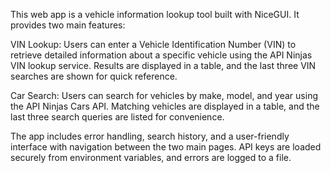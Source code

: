 This web app is a vehicle information lookup tool built with NiceGUI. It provides two main features:

VIN Lookup: Users can enter a Vehicle Identification Number (VIN) to retrieve detailed information about a specific vehicle using the API Ninjas VIN lookup service. Results are displayed in a table, and the last three VIN searches are shown for quick reference.

Car Search: Users can search for vehicles by make, model, and year using the API Ninjas Cars API. Matching vehicles are displayed in a table, and the last three search queries are listed for convenience.

The app includes error handling, search history, and a user-friendly interface with navigation between the two main pages. API keys are loaded securely from environment variables, and errors are logged to a file.